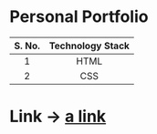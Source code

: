 # Personal Portfolio #

|S. No.|Technology Stack|
|:----:|:--------------:|
|  1   |     HTML       |
|  2   |     CSS        |

# Link -> [a link](https://iamankitkumar08062001.github.io/Personal-Portfolio/) # 
